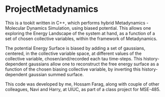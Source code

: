 # ProjectMetadynamics

This is a tookit written in C++, which performs hybrid Metadynamics - Molecular Dynamics Simulation, using biased potential. 
This allows one exploring the Energy Landscape of the system at hand, as a function of a set of chosen collective variables, within the framework of Metadynamics. 

The potential Energy Surface is biased by adding a set of gaussians, centered, in the collective variable space, at different values of the collective variable, chosen/and/recorded each tau time-steps. This history-dependent gaussians allow one to reconstruct the free energy surface as a function of the chosen biasing collective variable, by inverting this history-dependent gaussian summed surface.

This code was developed by me, Hossam Farag, along with couple of other colleagues, Navi and Harry, at UIUC, as part of a class project for MSE-485.

